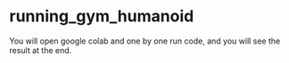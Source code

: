 # running_gym_humanoid



You will open google colab and one by one run code, and you will see the result at the end.
